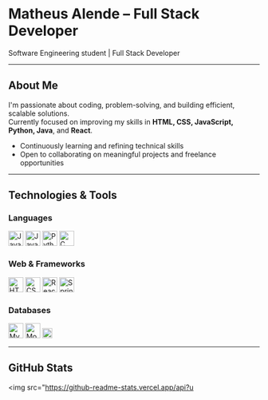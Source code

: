 # Matheus Alende – Full Stack Developer

Software Engineering student | Full Stack Developer

---

## About Me

I'm passionate about coding, problem-solving, and building efficient, scalable solutions.  
Currently focused on improving my skills in **HTML, CSS, JavaScript, Python, Java**, and **React**.  

- Continuously learning and refining technical skills  
- Open to collaborating on meaningful projects and freelance opportunities

---

## Technologies & Tools

### Languages
<img src="https://cdn.jsdelivr.net/gh/devicons/devicon/icons/java/java-original.svg" alt="Java" width="30"/> 
<img src="https://cdn.jsdelivr.net/gh/devicons/devicon/icons/javascript/javascript-original.svg" alt="JavaScript" width="30"/> 
<img src="https://cdn.jsdelivr.net/gh/devicons/devicon/icons/python/python-original.svg" alt="Python" width="30"/> 
<img src="https://cdn.jsdelivr.net/gh/devicons/devicon/icons/c/c-original.svg" alt="C" width="30"/> 

### Web & Frameworks
<img src="https://cdn.jsdelivr.net/gh/devicons/devicon/icons/html5/html5-original.svg" alt="HTML5" width="30"/>
<img src="https://cdn.jsdelivr.net/gh/devicons/devicon/icons/css3/css3-original.svg" alt="CSS3" width="30"/>
<img src="https://cdn.jsdelivr.net/gh/devicons/devicon/icons/react/react-original.svg" alt="React" width="30"/>
<img src="https://cdn.jsdelivr.net/gh/devicons/devicon/icons/spring/spring-original.svg" alt="Spring Boot" width="30"/>

### Databases
<img src="https://cdn.jsdelivr.net/gh/devicons/devicon/icons/mysql/mysql-original.svg" alt="MySQL" width="30"/>
<img src="https://cdn.jsdelivr.net/gh/devicons/devicon/icons/mongodb/mongodb-original.svg" alt="MongoDB" width="30"/>
<img src="https://img.shields.io/badge/SQL-4479A1?style=flat&logo=sqlite&logoColor=white" alt="SQL" height="20"/>

---

## GitHub Stats

<img src="https://github-readme-stats.vercel.app/api?u

